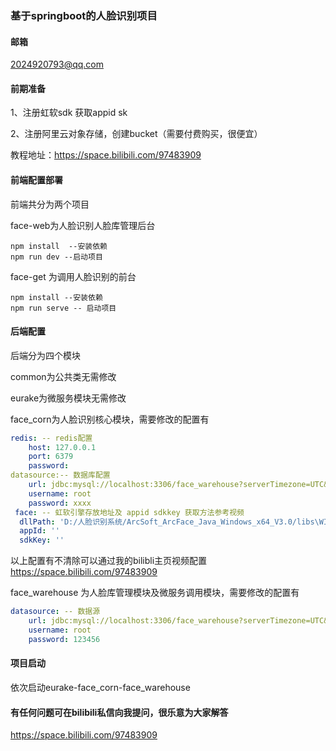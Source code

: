 ### 基于springboot的人脸识别项目
#### 邮箱
2024920793@qq.com

#### 前期准备

1、注册虹软sdk 获取appid  sk 

2、注册阿里云对象存储，创建bucket（需要付费购买，很便宜）

教程地址：https://space.bilibili.com/97483909

#### 前端配置部署  

前端共分为两个项目  

face-web为人脸识别人脸库管理后台  

```shell
npm install  --安装依赖
npm run dev --启动项目
```

face-get 为调用人脸识别的前台

```shell
npm install --安装依赖
npm run serve -- 启动项目
```

#### 后端配置

后端分为四个模块  

common为公共类无需修改  

eurake为微服务模块无需修改  

face_corn为人脸识别核心模块，需要修改的配置有 

```yml
redis: -- redis配置
    host: 127.0.0.1
    port: 6379
    password:
datasource:-- 数据库配置
    url: jdbc:mysql://localhost:3306/face_warehouse?serverTimezone=UTC&useUnicode=true&characterEncoding=utf8&useSSL=false&allowPublicKeyRetrieval=true
    username: root
    password: xxxx 
 face: -- 虹软引擎存放地址及 appid sdkkey 获取方法参考视频
  dllPath: 'D:/人脸识别系统/ArcSoft_ArcFace_Java_Windows_x64_V3.0/libs\WIN64'  #存放引擎文件的地址
  appId: ''
  sdkKey: ''

```

以上配置有不清除可以通过我的bilibli主页视频配置 https://space.bilibili.com/97483909

face_warehouse 为人脸库管理模块及微服务调用模块，需要修改的配置有  

```yml
datasource: -- 数据源
    url: jdbc:mysql://localhost:3306/face_warehouse?serverTimezone=UTC&useUnicode=true&characterEncoding=utf8&useSSL=false&allowPublicKeyRetrieval=true
    username: root
    password: 123456
```

#### 项目启动 

依次启动eurake-face_corn-face_warehouse

#### 有任何问题可在bilibili私信向我提问，很乐意为大家解答

https://space.bilibili.com/97483909

